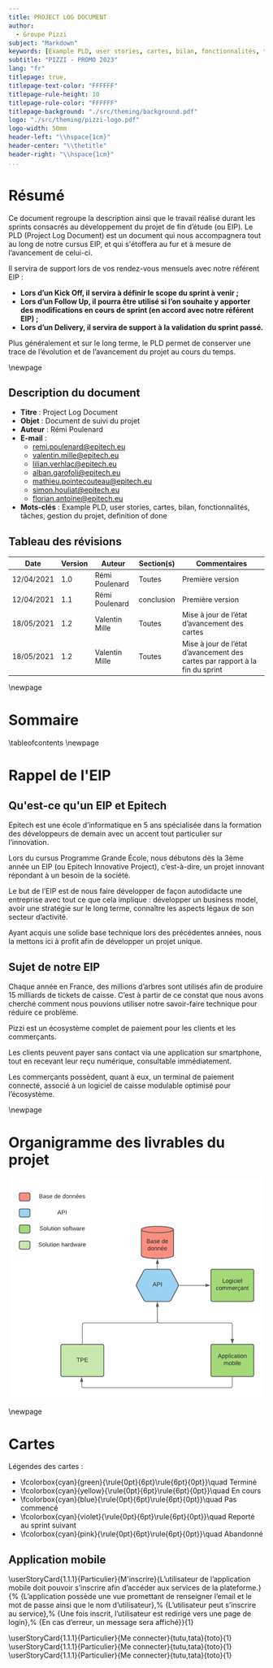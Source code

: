 ```yaml
---
title: PROJECT LOG DOCUMENT
author:
  - Groupe Pizzi
subject: "Markdown"
keywords: [Example PLD, user stories, cartes, bilan, fonctionnalités, tâches, gestion du projet, definition of done]
subtitle: "PIZZI - PROMO 2023"
lang: "fr"
titlepage: true,
titlepage-text-color: "FFFFFF"
titlepage-rule-height: 10
titlepage-rule-color: "FFFFFF"
titlepage-background: "./src/theming/background.pdf"
logo: "./src/theming/pizzi-logo.pdf"
logo-width: 50mm
header-left: "\\hspace{1cm}"
header-center: "\\thetitle"
header-right: "\\hspace{1cm}"
...
```


# Résumé

Ce document regroupe la description ainsi que le travail réalisé durant les sprints consacrés au développement du projet de fin d’étude (ou EIP).
Le PLD (Project Log Document) est un document qui nous accompagnera tout au long de notre cursus EIP, et qui s'étoffera au fur et à mesure de l’avancement de celui-ci.

Il servira de support lors de vos rendez-vous mensuels avec notre référent EIP :

 - **Lors d’un Kick Off, il servira à définir le scope du sprint à venir ;**
 - **Lors d’un Follow Up, il pourra être utilisé si l’on souhaite y apporter des modifications en cours de sprint (en accord avec notre référent EIP) ;**
 - **Lors d’un Delivery, il servira de support à la validation du sprint passé.**

Plus généralement et sur le long terme, le PLD permet de conserver une trace de l’évolution et
de l’avancement du projet au cours du temps.

\newpage

## Description du document

 * **Titre** :  Project Log Document
 * **Objet** :  Document de suivi du projet
 * **Auteur** :  Rémi Poulenard
 * **E-mail** : 
   + remi.poulenard@epitech.eu
   + valentin.mille@epitech.eu
   + lilian.verhlac@epitech.eu
   + alban.garofoli@epitech.eu
   + mathieu.pointecouteau@epitech.eu
   + simon.houliat@epitech.eu
   + florian.antoine@epitech.eu
 * **Mots-clés** : Example PLD, user stories, cartes, bilan, fonctionnalités, tâches, gestion du projet, definition of done

## Tableau des révisions

| **Date**       | **Version** | **Auteur**         | **Section(s)** | **Commentaires**           |
|----------------|-------------|--------------------|----------------|----------------------------|
| 12/04/2021     | 1.0         | Rémi Poulenard     | Toutes         | Première version           |
| 12/04/2021     | 1.1         | Rémi Poulenard     | conclusion     | Première version           |
| 18/05/2021     | 1.2         | Valentin Mille     | Toutes         | Mise à jour de l’état d’avancement des cartes |
| 18/05/2021     | 1.2         | Valentin Mille     | Toutes         | Mise à jour de l’état d’avancement des cartes par rapport à la fin du sprint|

\newpage

# Sommaire

\tableofcontents
\newpage

# Rappel de l'EIP

## Qu'est-ce qu'un EIP et Epitech

Epitech est une école d’informatique en 5 ans spécialisée dans la formation des
développeurs de demain avec un accent tout particulier sur l’innovation.

Lors du cursus Programme Grande École, nous débutons dès la 3ème année un EIP
(ou Epitech Innovative Project), c’est-à-dire, un projet innovant répondant à un
besoin de la société.

Le but de l’EIP est de nous faire développer de façon autodidacte une entreprise
avec tout ce que cela implique : développer un business model, avoir une stratégie
sur le long terme, connaître les aspects légaux de son secteur d’activité.

Ayant acquis une solide base technique lors des précédentes années, nous la
mettons ici à profit afin de développer un projet unique.

## Sujet de notre EIP

Chaque année en France, des millions d’arbres sont utilisés afin de produire 15
milliards de tickets de caisse. C’est à partir de ce constat que nous avons cherché
comment nous pouvions utiliser notre savoir-faire technique pour réduire ce
problème.

Pizzi est un écosystème complet de paiement pour les clients et les commerçants.

Les clients peuvent payer sans contact via une application sur smartphone, tout en
recevant leur reçu numérique, consultable immédiatement.

Les commerçants possèdent, quant à eux, un terminal de paiement connecté,
associé à un logiciel de caisse modulable optimisé pour l’écosystème.

\newpage

# Organigramme des livrables du projet

![Organigramme des livrables du projet Pizzi](./src/theming/delevery_schema.png)

\newpage

# Cartes

Légendes des cartes :

* \fcolorbox{cyan}{green}{\rule{0pt}{6pt}\rule{6pt}{0pt}}\quad Terminé
* \fcolorbox{cyan}{yellow}{\rule{0pt}{6pt}\rule{6pt}{0pt}}\quad En cours
* \fcolorbox{cyan}{blue}{\rule{0pt}{6pt}\rule{6pt}{0pt}}\quad Pas commencé
* \fcolorbox{cyan}{violet}{\rule{0pt}{6pt}\rule{6pt}{0pt}}\quad Reporté au sprint suivant
* \fcolorbox{cyan}{pink}{\rule{0pt}{6pt}\rule{6pt}{0pt}}\quad Abandonné

## Application mobile

\userStoryCard{1.1.1}{Particulier}{M'inscrire}{L’utilisateur de l’application mobile doit pouvoir s’inscrire afin d’accéder aux services de la plateforme.}{%
  {L’application possède une vue promettant de renseigner l’email et le mot de passe ainsi que le nom d’utilisateur},%
  {L’utilisateur peut s’inscrire au service},%
  {Une fois inscrit, l’utilisateur est redirigé vers une page de login},%
  {En cas d’erreur, un message sera affiché}}{1}

\userStoryCard{1.1.1}{Particulier}{Me connecter}{tutu,tata}{toto}{1}
\userStoryCard{1.1.1}{Particulier}{Me connecter}{tutu,tata}{toto}{1}
\userStoryCard{1.1.1}{Particulier}{Me connecter}{tutu,tata}{toto}{1}

